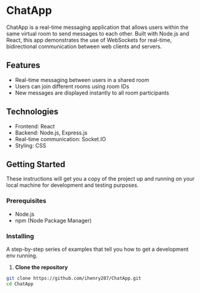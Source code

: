 # ChatApp

ChatApp is a real-time messaging application that allows users within the same virtual room to send messages to each other. Built with Node.js and React, this app demonstrates the use of WebSockets for real-time, bidirectional communication between web clients and servers.

## Features

- Real-time messaging between users in a shared room
- Users can join different rooms using room IDs
- New messages are displayed instantly to all room participants

## Technologies

- Frontend: React
- Backend: Node.js, Express.js
- Real-time communication: Socket.IO
- Styling: CSS

## Getting Started

These instructions will get you a copy of the project up and running on your local machine for development and testing purposes.

### Prerequisites

- Node.js
- npm (Node Package Manager)

### Installing

A step-by-step series of examples that tell you how to get a development env running.

1. **Clone the repository**

```bash
git clone https://github.com/ihenry207/ChatApp.git
cd ChatApp

